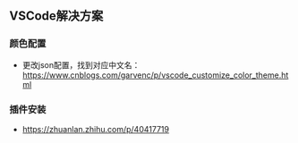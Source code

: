 ## VSCode解决方案

### 颜色配置

- 更改json配置，找到对应中文名：https://www.cnblogs.com/garvenc/p/vscode_customize_color_theme.html

### 插件安装

- https://zhuanlan.zhihu.com/p/40417719